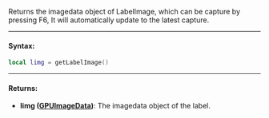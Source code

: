 Returns the imagedata object of LabelImage, which can be capture by pressing F6, It will automatically update to the latest capture.

---

#### Syntax:
```lua
local limg = getLabelImage()
```

---

#### Returns:

* **limg ([GPUImageData](imagedata.md))**: The imagedata object of the label.